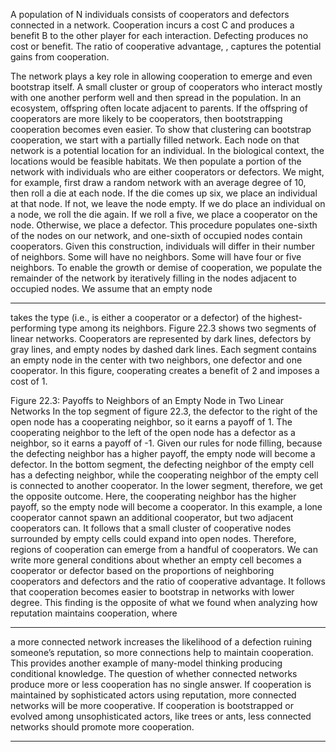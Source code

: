 A population of N individuals consists of cooperators and defectors connected in a network. Cooperation incurs a cost C and produces a benefit B to the other player for each interaction. Defecting produces no cost or benefit. The ratio of cooperative advantage, , captures the potential gains from cooperation. 

The network plays a key role in allowing cooperation to emerge and even bootstrap itself. A small cluster or group of cooperators who interact mostly with one another perform well and then spread in the population. In an ecosystem, offspring often locate adjacent to parents. If the offspring of cooperators are more likely to be cooperators, then bootstrapping cooperation becomes even easier. To show that clustering can bootstrap cooperation, we start with a partially filled network. Each node on that network is a potential location for an individual. In the biological context, the locations would be feasible habitats. We then populate a portion of the network with individuals who are either cooperators or defectors. We might, for example, first draw a random network with an average degree of 10, then roll a die at each node. If the die comes up six, we place an individual at that node. If not, we leave the node empty. If we do place an individual on a node, we roll the die again. If we roll a five, we place a cooperator on the node. Otherwise, we place a defector. This procedure populates one-sixth of the nodes on our network, and one-sixth of occupied nodes contain cooperators. Given this construction, individuals will differ in their number of neighbors. Some will have no neighbors. Some will have four or five neighbors. To enable the growth or demise of cooperation, we populate the remainder of the network by iteratively filling in the nodes adjacent to occupied nodes. We assume that an empty node 

---

takes the type (i.e., is either a cooperator or a defector) of the highest-performing type among its neighbors. Figure 22.3 shows two segments of linear networks. Cooperators are represented by dark lines, defectors by gray lines, and empty nodes by dashed dark lines. Each segment contains an empty node in the center with two neighbors, one defector and one cooperator. In this figure, cooperating creates a benefit of 2 and imposes a cost of 1. 

Figure 22.3: Payoffs to Neighbors of an Empty Node in Two Linear Networks In the top segment of figure 22.3, the defector to the right of the open node has a cooperating neighbor, so it earns a payoff of 1. The cooperating neighbor to the left of the open node has a defector as a neighbor, so it earns a payoff of -1. Given our rules for node filling, because the defecting neighbor has a higher payoff, the empty node will become a defector. In the bottom segment, the defecting neighbor of the empty cell has a defecting neighbor, while the cooperating neighbor of the empty cell is connected to another cooperator. In the lower segment, therefore, we get the opposite outcome. Here, the cooperating neighbor has the higher payoff, so the empty node will become a cooperator. In this example, a lone cooperator cannot spawn an additional cooperator, but two adjacent cooperators can. It follows that a small cluster of cooperative nodes surrounded by empty cells could expand into open nodes. Therefore, regions of cooperation can emerge from a handful of cooperators. We can write more general conditions about whether an empty cell becomes a cooperator or defector based on the proportions of neighboring cooperators and defectors and the ratio of cooperative advantage. It follows that cooperation becomes easier to bootstrap in networks with lower degree. This finding is the opposite of what we found when analyzing how reputation maintains cooperation, where 

---

a more connected network increases the likelihood of a defection ruining someone’s reputation, so more connections help to maintain cooperation. This provides another example of many-model thinking producing conditional knowledge. The question of whether connected networks produce more or less cooperation has no single answer. If cooperation is maintained by sophisticated actors using reputation, more connected networks will be more cooperative. If cooperation is bootstrapped or evolved among unsophisticated actors, like trees or ants, less connected networks should promote more cooperation. 

---